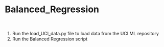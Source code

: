 # Balanced_Regression

<br>
<ol>
<li>Run the load_UCI_data.py file to load data from the UCI ML repository</li>
<li>Run the Balanced Regression script</li>
</ol>
